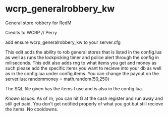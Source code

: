 # wcrp_generalrobbery_kw
General store robbery for RedM


Credits to WCRP // Perry

add ensure wcrp_generalrobbery_kw to your server.cfg

This edit adds the ability to rob general stores that is listed in the config.lua as well as runs the lockpicking timer and police alert through the config in miliseconds.
This edit also adds rng to what items you get and money as such please add the specific items you want to recieve into your db as well as in the config.lua under config.items. You can change the payout on the server.lua: randommoney = math.random(50,250)

The SQL file given has the items I use and is also in the config.lua.


*Known issues:*
As of rn, you can hit G at the cash register and run away and still get paid.
You don't get notified properly of what you got but still recieve the items.
No cooldowns.


